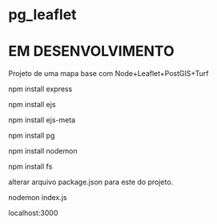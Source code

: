 # pg_leaflet

# EM DESENVOLVIMENTO

Projeto de uma mapa base com Node+Leaflet+PostGIS+Turf

npm install express

npm install ejs

npm install ejs-meta

npm install pg

npm install nodemon

npm install fs

alterar arquivo package.json para este do projeto.

nodemon index.js

localhost:3000
